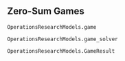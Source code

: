 ## Zero-Sum Games

```@docs 
OperationsResearchModels.game
```

```@docs 
OperationsResearchModels.game_solver
```

```@docs 
OperationsResearchModels.GameResult
```